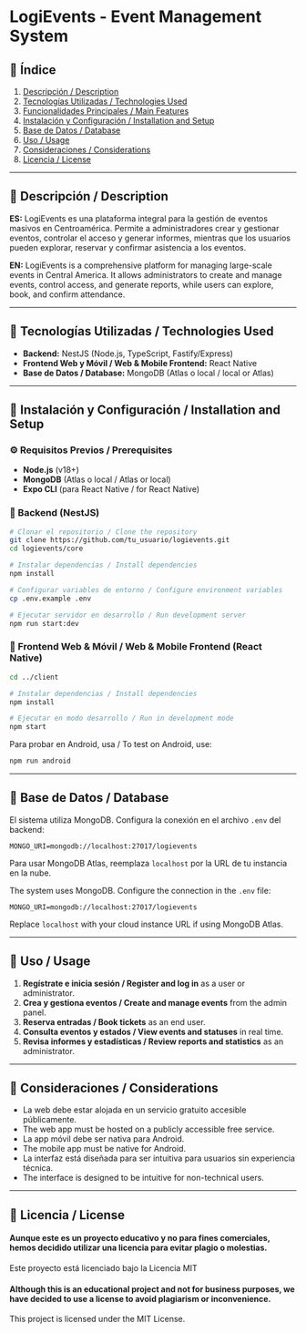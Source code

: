 # LogiEvents - Event Management System

## 📌 Índice
1. [Descripción / Description](#descripción--description)
2. [Tecnologías Utilizadas / Technologies Used](#tecnologías-utilizadas--technologies-used)
3. [Funcionalidades Principales / Main Features](#funcionalidades-principales--main-features)
4. [Instalación y Configuración / Installation and Setup](#instalación-y-configuración--installation-and-setup)
5. [Base de Datos / Database](#base-de-datos--database)
6. [Uso / Usage](#uso--usage)
7. [Consideraciones / Considerations](#consideraciones--considerations)
8. [Licencia / License](#licencia--license)

---

## 📌 Descripción / Description
**ES:** LogiEvents es una plataforma integral para la gestión de eventos masivos en Centroamérica. Permite a administradores crear y gestionar eventos, controlar el acceso y generar informes, mientras que los usuarios pueden explorar, reservar y confirmar asistencia a los eventos. 

**EN:** LogiEvents is a comprehensive platform for managing large-scale events in Central America. It allows administrators to create and manage events, control access, and generate reports, while users can explore, book, and confirm attendance.

---

## 📌 Tecnologías Utilizadas / Technologies Used
- **Backend:** NestJS (Node.js, TypeScript, Fastify/Express)
- **Frontend Web y Móvil / Web & Mobile Frontend:** React Native
- **Base de Datos / Database:** MongoDB (Atlas o local / local or Atlas)

---

## 📌 Instalación y Configuración / Installation and Setup
### ⚙️ Requisitos Previos / Prerequisites
- **Node.js** (v18+)
- **MongoDB** (Atlas o local / Atlas or local)
- **Expo CLI** (para React Native / for React Native)

### 🔧 Backend (NestJS)
```bash
# Clonar el repositorio / Clone the repository
git clone https://github.com/tu_usuario/logievents.git
cd logievents/core

# Instalar dependencias / Install dependencies
npm install

# Configurar variables de entorno / Configure environment variables
cp .env.example .env

# Ejecutar servidor en desarrollo / Run development server
npm run start:dev
```

### 🔧 Frontend Web & Móvil / Web & Mobile Frontend (React Native)
```bash
cd ../client

# Instalar dependencias / Install dependencies
npm install

# Ejecutar en modo desarrollo / Run in development mode
npm start
```
Para probar en Android, usa / To test on Android, use:
```bash
npm run android
```
---

## 📌 Base de Datos / Database
El sistema utiliza MongoDB. Configura la conexión en el archivo `.env` del backend:
```env
MONGO_URI=mongodb://localhost:27017/logievents
```
Para usar MongoDB Atlas, reemplaza `localhost` por la URL de tu instancia en la nube.

The system uses MongoDB. Configure the connection in the `.env` file:
```env
MONGO_URI=mongodb://localhost:27017/logievents
```
Replace `localhost` with your cloud instance URL if using MongoDB Atlas.

---

## 📌 Uso / Usage
1. **Regístrate e inicia sesión / Register and log in** as a user or administrator.
2. **Crea y gestiona eventos / Create and manage events** from the admin panel.
3. **Reserva entradas / Book tickets** as an end user.
4. **Consulta eventos y estados / View events and statuses** in real time.
5. **Revisa informes y estadísticas / Review reports and statistics** as an administrator.

---

## 📌 Consideraciones / Considerations
- La web debe estar alojada en un servicio gratuito accesible públicamente.
- The web app must be hosted on a publicly accessible free service.
- La app móvil debe ser nativa para Android.
- The mobile app must be native for Android.
- La interfaz está diseñada para ser intuitiva para usuarios sin experiencia técnica.
- The interface is designed to be intuitive for non-technical users.

---

## 📌 Licencia / License
#### Aunque este es un proyecto educativo y no para fines comerciales, hemos decidido utilizar una licencia para evitar plagio o molestias.
Este proyecto está licenciado bajo la Licencia MIT 

#### Although this is an educational project and not for business purposes, we have decided to use a license to avoid plagiarism or inconvenience. ####
This project is licensed under the MIT License.

